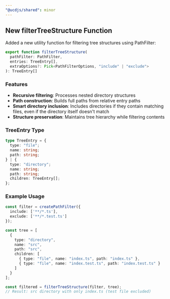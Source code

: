 ```yaml
---
"@ucdjs/shared": minor
---
```


## New filterTreeStructure Function

Added a new utility function for filtering tree structures using PathFilter:

```ts
export function filterTreeStructure(
  pathFilter: PathFilter, 
  entries: TreeEntry[], 
  extraOptions?: Pick<PathFilterOptions, "include" | "exclude">
): TreeEntry[]
```

### Features
- **Recursive filtering**: Processes nested directory structures
- **Path construction**: Builds full paths from relative entry paths
- **Smart directory inclusion**: Includes directories if they contain matching files, even if the directory itself doesn't match
- **Structure preservation**: Maintains tree hierarchy while filtering contents

### TreeEntry Type
```ts
type TreeEntry = {
  type: "file";
  name: string;
  path: string;
} | {
  type: "directory";
  name: string;
  path: string;
  children: TreeEntry[];
};
```

### Example Usage
```ts
const filter = createPathFilter({
  include: ['**/*.ts'],
  exclude: ['**/*.test.ts']
});

const tree = [
  {
    type: "directory",
    name: "src",
    path: "src",
    children: [
      { type: "file", name: "index.ts", path: "index.ts" },
      { type: "file", name: "index.test.ts", path: "index.test.ts" }
    ]
  }
];

const filtered = filterTreeStructure(filter, tree);
// Result: src directory with only index.ts (test file excluded)
```
